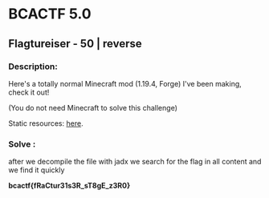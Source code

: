 # BCACTF 5.0

## Flagtureiser - 50 | reverse

### Description: 
Here's a totally normal Minecraft mod (1.19.4, Forge) I've been making, check it out!

(You do not need Minecraft to solve this challenge)

Static resources:
 [here](https://arcs-s3-repo.nyc3.cdn.digitaloceanspaces.com/flagtureiser/flagtureiser-4.2.0.6.9.jar).


### Solve :

after we decompile the file with jadx we search for the flag in all content and we find it  quickly

**bcactf{fRaCtur31s3R_sT8gE_z3R0}**

